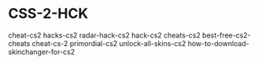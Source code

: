# CSS-2-HCK
cheat-cs2 hacks-cs2 radar-hack-cs2 hack-cs2 cheats-cs2 best-free-cs2-cheats cheat-cs-2 primordial-cs2 unlock-all-skins-cs2 how-to-download-skinchanger-for-cs2

